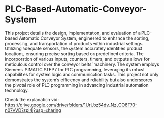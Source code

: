 # PLC-Based-Automatic-Conveyor-System

This project details the design, implementation, and evaluation of a PLC-based Automatic Conveyor System, engineered to enhance the sorting, processing, and transportation of products within industrial settings. Utilizing adequate sensors, the system accurately identifies product locations, ensuring precise sorting based on predefined criteria. The incorporation of various inputs, counters, timers, and outputs allows for meticulous control over the conveyor belts’ machinery. The system employs Siemens' SIMATIC STEP7 for PLC programming, leveraging its robust capabilities for system logic and communication tasks. This project not only demonstrates the system’s efficiency and reliability but also underscores the pivotal role of PLC programming in advancing industrial automation technology.

Check the explanation vid: https://drive.google.com/drive/folders/1UrUpz54dv_NzLCO6T70-n07vVD7zpi4j?usp=sharing
